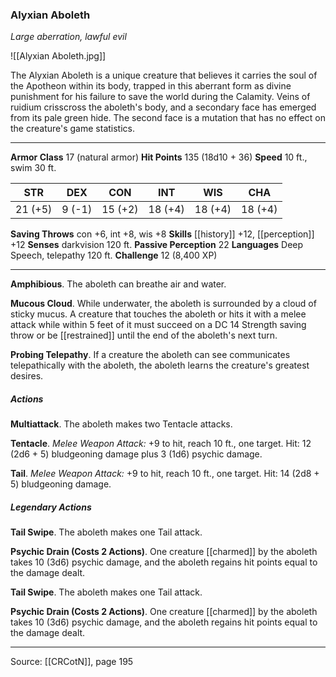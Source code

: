 ### Alyxian Aboleth
_Large aberration, lawful evil_

![[Alyxian Aboleth.jpg]]

The Alyxian Aboleth is a unique creature that believes it carries the soul of the Apotheon within its body, trapped in this aberrant form as divine punishment for his failure to save the world during the Calamity. Veins of ruidium crisscross the aboleth's body, and a secondary face has emerged from its pale green hide. The second face is a mutation that has no effect on the creature's game statistics.




---

**Armor Class** 17 (natural armor)
**Hit Points** 135 (18d10 + 36)
**Speed** 10 ft., swim 30 ft.

| STR     | DEX     | CON     | INT     | WIS     | CHA     |
|---------|---------|---------|---------|---------|---------|
| 21 (+5) | 9 (-1) | 15 (+2) | 18 (+4) | 18 (+4) | 18 (+4) |

**Saving Throws** con +6, int +8, wis +8
**Skills** [[history]] +12, [[perception]] +12
**Senses** darkvision 120 ft.
**Passive Perception** 22
**Languages** Deep Speech, telepathy 120 ft.
**Challenge** 12 (8,400 XP)

---

**Amphibious**. The aboleth can breathe air and water.

**Mucous Cloud**. While underwater, the aboleth is surrounded by a cloud of sticky mucus. A creature that touches the aboleth or hits it with a melee attack while within 5 feet of it must succeed on a DC 14 Strength saving throw or be [[restrained]] until the end of the aboleth's next turn.

**Probing Telepathy**. If a creature the aboleth can see communicates telepathically with the aboleth, the aboleth learns the creature's greatest desires.

##### Actions
**Multiattack**. The aboleth makes two Tentacle attacks.

**Tentacle**. _Melee Weapon Attack:_ +9 to hit, reach 10 ft., one target. Hit: 12 (2d6 + 5) bludgeoning damage plus 3 (1d6) psychic damage.

**Tail**. _Melee Weapon Attack:_ +9 to hit, reach 10 ft., one target. Hit: 14 (2d8 + 5) bludgeoning damage.

##### Legendary Actions
**Tail Swipe**. The aboleth makes one Tail attack.

**Psychic Drain (Costs 2 Actions)**. One creature [[charmed]] by the aboleth takes 10 (3d6) psychic damage, and the aboleth regains hit points equal to the damage dealt.

**Tail Swipe**. The aboleth makes one Tail attack.

**Psychic Drain (Costs 2 Actions)**. One creature [[charmed]] by the aboleth takes 10 (3d6) psychic damage, and the aboleth regains hit points equal to the damage dealt.


---

Source: [[CRCotN]], page 195